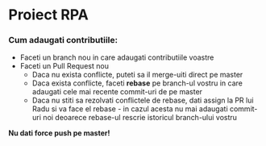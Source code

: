 # Proiect RPA

### Cum adaugati contributiile:
- Faceti un branch nou in care adaugati contributiile voastre
- Faceti un Pull Request nou
  - Daca nu exista conflicte, puteti sa il merge-uiti direct pe master
  - Daca exista conflicte, faceti **rebase** pe branch-ul vostru in care adaugati cele mai recente commit-uri de pe master
  - Daca nu stiti sa rezolvati conflictele de rebase, dati assign la PR lui Radu si va face el rebase - in cazul acesta nu mai adaugati commit-uri noi deoarece rebase-ul rescrie istoricul branch-ului vostru

**Nu dati force push pe master!**

